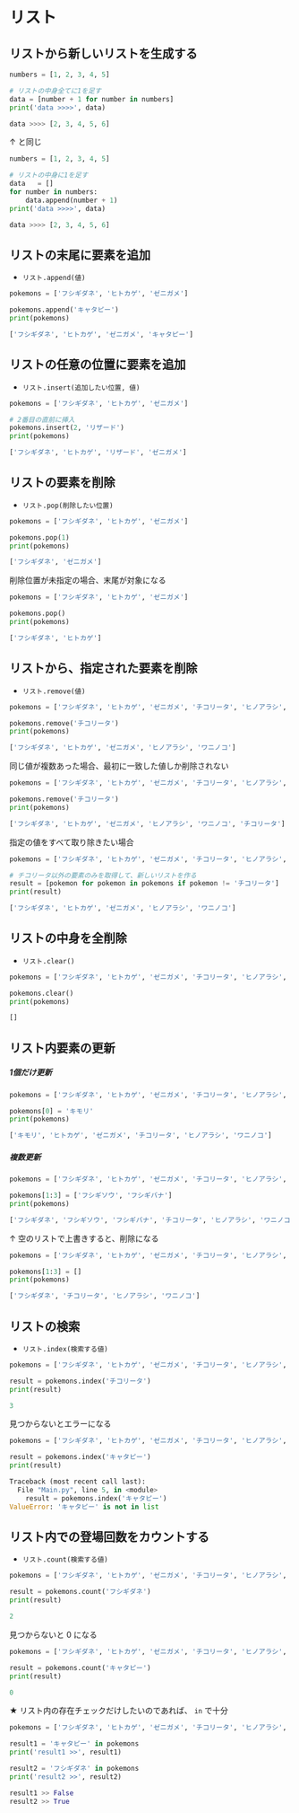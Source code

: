 # リスト

## リストから新しいリストを生成する

```python
numbers = [1, 2, 3, 4, 5]

# リストの中身全てに1を足す
data = [number + 1 for number in numbers]
print('data >>>>', data)
```

```python
data >>>> [2, 3, 4, 5, 6]
```

↑ と同じ

```python
numbers = [1, 2, 3, 4, 5]

# リストの中身に1を足す
data   = []
for number in numbers:
    data.append(number + 1)
print('data >>>>', data)
```

```python
data >>>> [2, 3, 4, 5, 6]
```

## リストの末尾に要素を追加

- `リスト.append(値)`

```python
pokemons = ['フシギダネ', 'ヒトカゲ', 'ゼニガメ']

pokemons.append('キャタピー')
print(pokemons)
```

```python
['フシギダネ', 'ヒトカゲ', 'ゼニガメ', 'キャタピー']
```

## リストの任意の位置に要素を追加

- `リスト.insert(追加したい位置, 値)`

```python
pokemons = ['フシギダネ', 'ヒトカゲ', 'ゼニガメ']

# 2番目の直前に挿入
pokemons.insert(2, 'リザード')
print(pokemons)
```

```python
['フシギダネ', 'ヒトカゲ', 'リザード', 'ゼニガメ']
```

## リストの要素を削除

- `リスト.pop(削除したい位置)`

```python
pokemons = ['フシギダネ', 'ヒトカゲ', 'ゼニガメ']

pokemons.pop(1)
print(pokemons)
```

```python
['フシギダネ', 'ゼニガメ']
```

削除位置が未指定の場合、末尾が対象になる

```python
pokemons = ['フシギダネ', 'ヒトカゲ', 'ゼニガメ']

pokemons.pop()
print(pokemons)
```

```python
['フシギダネ', 'ヒトカゲ']
```

## リストから、指定された要素を削除

- `リスト.remove(値)`

```python
pokemons = ['フシギダネ', 'ヒトカゲ', 'ゼニガメ', 'チコリータ', 'ヒノアラシ', 'ワニノコ']

pokemons.remove('チコリータ')
print(pokemons)
```

```python
['フシギダネ', 'ヒトカゲ', 'ゼニガメ', 'ヒノアラシ', 'ワニノコ']
```

同じ値が複数あった場合、最初に一致した値しか削除されない

```python
pokemons = ['フシギダネ', 'ヒトカゲ', 'ゼニガメ', 'チコリータ', 'ヒノアラシ', 'ワニノコ', 'チコリータ']

pokemons.remove('チコリータ')
print(pokemons)
```

```python
['フシギダネ', 'ヒトカゲ', 'ゼニガメ', 'ヒノアラシ', 'ワニノコ', 'チコリータ']
```

指定の値をすべて取り除きたい場合

```python
pokemons = ['フシギダネ', 'ヒトカゲ', 'ゼニガメ', 'チコリータ', 'ヒノアラシ', 'ワニノコ', 'チコリータ']

# チコリータ以外の要素のみを取得して、新しいリストを作る
result = [pokemon for pokemon in pokemons if pokemon != 'チコリータ'] 
print(result)
```

```python
['フシギダネ', 'ヒトカゲ', 'ゼニガメ', 'ヒノアラシ', 'ワニノコ']
```

## リストの中身を全削除

- `リスト.clear()`

```python
pokemons = ['フシギダネ', 'ヒトカゲ', 'ゼニガメ', 'チコリータ', 'ヒノアラシ', 'ワニノコ']

pokemons.clear()
print(pokemons)
```

```python
[]
```

## リスト内要素の更新

##### 1個だけ更新

```python
pokemons = ['フシギダネ', 'ヒトカゲ', 'ゼニガメ', 'チコリータ', 'ヒノアラシ', 'ワニノコ']

pokemons[0] = 'キモリ'
print(pokemons)
```

```python
['キモリ', 'ヒトカゲ', 'ゼニガメ', 'チコリータ', 'ヒノアラシ', 'ワニノコ']
```

##### 複数更新

```python
pokemons = ['フシギダネ', 'ヒトカゲ', 'ゼニガメ', 'チコリータ', 'ヒノアラシ', 'ワニノコ']

pokemons[1:3] = ['フシギソウ', 'フシギバナ']
print(pokemons)
```

```python
['フシギダネ', 'フシギソウ', 'フシギバナ', 'チコリータ', 'ヒノアラシ', 'ワニノコ']
```

↑ 空のリストで上書きすると、削除になる

```python
pokemons = ['フシギダネ', 'ヒトカゲ', 'ゼニガメ', 'チコリータ', 'ヒノアラシ', 'ワニノコ']

pokemons[1:3] = []
print(pokemons)
```

```python
['フシギダネ', 'チコリータ', 'ヒノアラシ', 'ワニノコ']
```

## リストの検索

- `リスト.index(検索する値)`

```python
pokemons = ['フシギダネ', 'ヒトカゲ', 'ゼニガメ', 'チコリータ', 'ヒノアラシ', 'ワニノコ']

result = pokemons.index('チコリータ')
print(result)
```

```python
3
```

見つからないとエラーになる

```python
pokemons = ['フシギダネ', 'ヒトカゲ', 'ゼニガメ', 'チコリータ', 'ヒノアラシ', 'ワニノコ']

result = pokemons.index('キャタピー')
print(result)
```

```python
Traceback (most recent call last):
  File "Main.py", line 5, in <module>
    result = pokemons.index('キャタピー')
ValueError: 'キャタピー' is not in list
```

## リスト内での登場回数をカウントする

- `リスト.count(検索する値)`

```python
pokemons = ['フシギダネ', 'ヒトカゲ', 'ゼニガメ', 'チコリータ', 'ヒノアラシ', 'ワニノコ', 'フシギダネ']

result = pokemons.count('フシギダネ')
print(result)
```

```python
2
```

見つからないと 0 になる

```python
pokemons = ['フシギダネ', 'ヒトカゲ', 'ゼニガメ', 'チコリータ', 'ヒノアラシ', 'ワニノコ']

result = pokemons.count('キャタピー')
print(result)
```

```python
0
```

★ リスト内の存在チェックだけしたいのであれば、 `in` で十分

```python
pokemons = ['フシギダネ', 'ヒトカゲ', 'ゼニガメ', 'チコリータ', 'ヒノアラシ', 'ワニノコ', 'フシギダネ']

result1 = 'キャタピー' in pokemons
print('result1 >>', result1)

result2 = 'フシギダネ' in pokemons
print('result2 >>', result2)
```

```python
result1 >> False
result2 >> True
```
